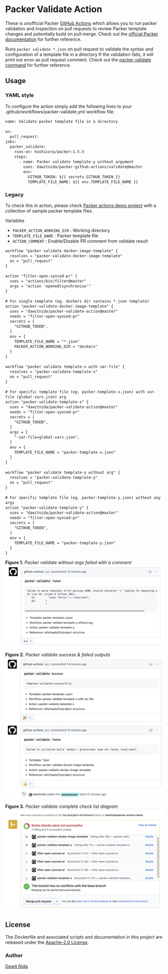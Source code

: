 # Packer Validate Action

These is unofficial Packer [GitHub Actions][github-actions] which allows you to run packer validation and inspection on 
pull requests to review Packer template changes and potentially build on pull merge.
Check out the [official Packer documentation][packer-doc] for further reference. 

Runs `packer validate *.json` on pull request to validate the syntax and configuration of a template file in a directory
If the validation fails, it will print out error as pull request comment.
Check out the [packer validate command][packer-validate-doc] for further reference. 

## Usage

### YAML style

To configure the action simply add the following lines to your .github/workflows/packer-validate.yml workflow file:

```
name: Validate packer template file in a directory

on:
  pull_request:
jobs:
  packer_validate:
    runs-on: hashicorp/packer:1.5.5
    steps:
      - name: Packer validate template-y without argument
        uses: dawitnida/packer-github-actions/validate@master
        env:
          GITHUB_TOKEN: ${{ secrets.GITHUB_TOKEN }}
          TEMPLATE_FILE_NAME: ${{ env.TEMPLATE_FILE_NAME }}
```

### Legacy

To check this in action, please check [Packer actions demo project][packer-actions-demo] with a collection
of sample packer template files. 

Variables 

- `PACKER_ACTION_WORKING_DIR` : Working directory
- `TEMPLATE_FILE_NAME` : Packer template file
- `ACTION_COMMENT` : Enable/Disable PR comment from validate result

```
workflow "packer validate docker-image-template" {
  resolves = "packer-validate-docker-image-template"
  on = "pull_request"
}

action "filter-open-synced-pr" {
  uses = "actions/bin/filter@master"
  args = "action 'opened|synchronize'"
}

# For single template (eg. dockers dir contains *.json template)
action "packer-validate-docker-image-template" {
  uses = "dawitnida/packer-validate-action@master"
  needs = "filter-open-synced-pr"
  secrets = [
    "GITHUB_TOKEN",
  ]
  env = {
    TEMPLATE_FILE_NAME = "*.json"
    PACKER_ACTION_WORKING_DIR = "dockers"
  }
}

workflow "packer validate template-x with var-file" {
  resolves = "packer-validate-template-x"
  on = "pull_request"
}

# For specific template file (eg. packer-template-x.json) with var-file (global-vars.json) arg
action "packer-validate-template-x" {
  uses = "dawitnida/packer-validate-action@master"
  needs = "filter-open-synced-pr"
  secrets = [
    "GITHUB_TOKEN",
  ]
  args = [
    "-var-file=global-vars.json",
  ]
  env = {
    TEMPLATE_FILE_NAME = "packer-template-x.json"
  }
}

workflow "packer validate template-y without arg" {
  resolves = "packer-validate-template-y"
  on = "pull_request"
}

# For specific template file (eg. packer-template-y.json) without any args
action "packer-validate-template-y" {
  uses = "dawitnida/packer-validate-action@master"
  needs = "filter-open-synced-pr"
  secrets = [
    "GITHUB_TOKEN",
  ]
  env = {
    TEMPLATE_FILE_NAME = "packer-template-y.json"
  }
}
```

**Figure 1.** *Packer validate without args failed with a comment*
![failed-validation](assets/packer-template-y.png)

**Figure 2.** *Packer validate success & failed outputs*
![success-failed-output](assets/fail-success-validation.png)

**Figure 3.** *Packer validate complete check list diagram*
![checks-list-diagram](assets/action-results.png)


## License

The Dockerfile and associated scripts and documentation in this project are released under the [Apache-2.0 License](LICENSE).

### Author
[Dawit Nida](https://github.com/dawitnida)

[packer-validate-doc]:  <https://www.packer.io/docs/commands/validate.html>
[packer-actions-demo]:  <https://github.com/dawitnida/packer-actions-demo>
[github-actions]:       <https://github.com/features/actions>
[packer-doc]:           <https://www.packer.io/docs/index.html>
